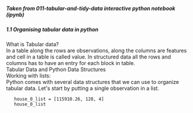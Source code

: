 <h5>Taken from 011-tabular-and-tidy-data interactive python notebook (ipynb)</h5>
<h5>1.1 Organising tabular data in python</h5>
  What is Tabular data?</br>
In a table along the rows are observations, along the columns are features and cell in a table is called value. In structured data all the rows and columns has to have an entry for each block in table.</br> 
  Tabular Data and Python Data Structures</br> 
  Working with lists:</br>
Python comes with several data structures that we can use to organize tabular data. Let's start by putting a single observation in a list. 
   
```
   house_0_list = [115910.26, 128, 4]
   house_0_list  
```
    

